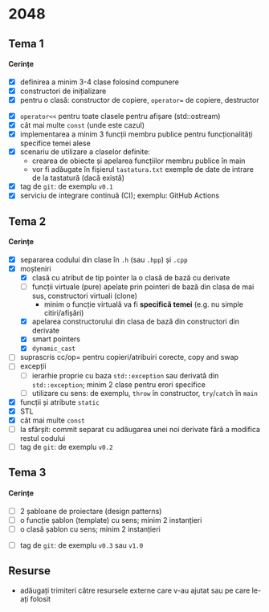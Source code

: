 # 2048

## Tema 1

#### Cerințe
- [X] definirea a minim 3-4 clase folosind compunere
- [X] constructori de inițializare
- [X] pentru o clasă: constructor de copiere, `operator=` de copiere, destructor
<!-- - [ ] pentru o altă clasă: constructor de mutare, `operator=` de mutare, destructor -->
<!-- - [ ] pentru o altă clasă: toate cele 5 funcții membru speciale -->
- [X] `operator<<` pentru toate clasele pentru afișare (std::ostream)
- [X] cât mai multe `const` (unde este cazul)
- [X] implementarea a minim 3 funcții membru publice pentru funcționalități specifice temei alese
- [X] scenariu de utilizare a claselor definite:
  - crearea de obiecte și apelarea funcțiilor membru publice în main
  - vor fi adăugate în fișierul `tastatura.txt` exemple de date de intrare de la tastatură (dacă există)
- [X] tag de `git`: de exemplu `v0.1`
- [X] serviciu de integrare continuă (CI); exemplu: GitHub Actions

## Tema 2

#### Cerințe
- [X] separarea codului din clase în `.h` (sau `.hpp`) și `.cpp`
- [X] moșteniri
  - [X] clasă cu atribut de tip pointer la o clasă de bază cu derivate
  - [ ] funcții virtuale (pure) apelate prin pointeri de bază din clasa de mai sus, constructori virtuali (clone)
    - minim o funcție virtuală va fi **specifică temei** (e.g. nu simple citiri/afișări)
  - [X] apelarea constructorului din clasa de bază din constructori din derivate
  - [X] smart pointers
  - [X] `dynamic_cast`
- [ ] suprascris cc/op= pentru copieri/atribuiri corecte, copy and swap
- [ ] excepții
  - [ ] ierarhie proprie cu baza `std::exception` sau derivată din `std::exception`; minim 2 clase pentru erori specifice
  - [ ] utilizare cu sens: de exemplu, `throw` în constructor, `try`/`catch` în `main`
- [X] funcții și atribute `static`
- [X] STL
- [X] cât mai multe `const`
- [ ] la sfârșit: commit separat cu adăugarea unei noi derivate fără a modifica restul codului
- [ ] tag de `git`: de exemplu `v0.2`

## Tema 3

#### Cerințe
- [ ] 2 șabloane de proiectare (design patterns)
- [ ] o funcție șablon (template) cu sens; minim 2 instanțieri
- [ ] o clasă șablon cu sens; minim 2 instanțieri
<!-- - [ ] o specializare pe funcție/clasă șablon -->
- [ ] tag de `git`: de exemplu `v0.3` sau `v1.0`

## Resurse

- adăugați trimiteri către resursele externe care v-au ajutat sau pe care le-ați folosit
